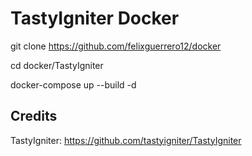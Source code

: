# TastyIgniter Docker
git clone https://github.com/felixguerrero12/docker

cd docker/TastyIgniter

docker-compose up --build -d

## Credits
TastyIgniter: https://github.com/tastyigniter/TastyIgniter
